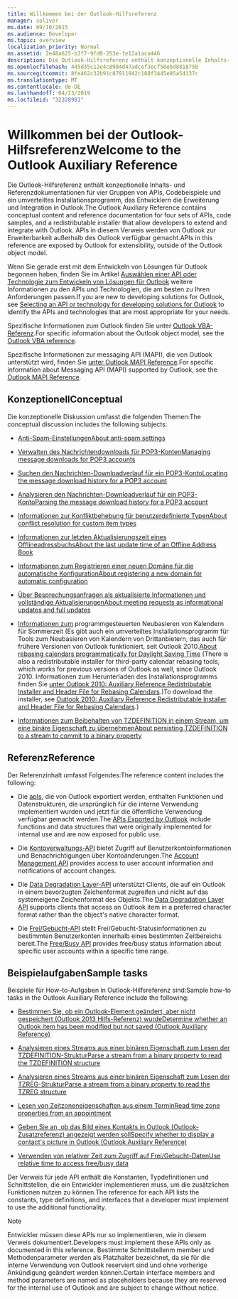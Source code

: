 ```yaml
---
title: Willkommen bei der Outlook-Hilfsreferenz
manager: soliver
ms.date: 09/10/2015
ms.audience: Developer
ms.topic: overview
localization_priority: Normal
ms.assetid: 2e48a625-b3f7-9fd0-253e-fe12a1aca446
description: Die Outlook-Hilfsreferenz enthält konzeptionelle Inhalts- und Referenzdokumentationen für vier Gruppen von APIs, Codebeispiele und ein umverteiltes Installationsprogramm, das Entwicklern die Erweiterung und Integration in Outlook. APIs in diesem Verweis werden von Outlook zur Erweiterbarkeit außerhalb des Outlook verfügbar gemacht.
ms.openlocfilehash: 445d35c12e4c8984d47adcef3ecf50ebd881875b
ms.sourcegitcommit: 8fe462c32b91c87911942c188f3445e85a54137c
ms.translationtype: MT
ms.contentlocale: de-DE
ms.lasthandoff: 04/23/2019
ms.locfileid: "32328981"
---
```

# <a name="welcome-to-the-outlook-auxiliary-reference"></a><span data-ttu-id="aadd4-104">Willkommen bei der Outlook-Hilfsreferenz</span><span class="sxs-lookup"><span data-stu-id="aadd4-104">Welcome to the Outlook Auxiliary Reference</span></span>

<span data-ttu-id="aadd4-105">Die Outlook-Hilfsreferenz enthält konzeptionelle Inhalts- und Referenzdokumentationen für vier Gruppen von APIs, Codebeispiele und ein umverteiltes Installationsprogramm, das Entwicklern die Erweiterung und Integration in Outlook.</span><span class="sxs-lookup"><span data-stu-id="aadd4-105">The Outlook Auxiliary Reference contains conceptual content and reference documentation for four sets of APIs, code samples, and a redistributable installer that allow developers to extend and integrate with Outlook.</span></span> <span data-ttu-id="aadd4-106">APIs in diesem Verweis werden von Outlook zur Erweiterbarkeit außerhalb des Outlook verfügbar gemacht.</span><span class="sxs-lookup"><span data-stu-id="aadd4-106">APIs in this reference are exposed by Outlook for extensibility, outside of the Outlook object model.</span></span> 
  
<span data-ttu-id="aadd4-107">Wenn Sie gerade erst mit dem Entwickeln von Lösungen für Outlook begonnen haben, finden Sie im Artikel [Auswählen einer API oder Technologie zum Entwickeln von Lösungen für Outlook](../selecting-an-api-or-technology-for-developing-solutions-for-outlook.md) weitere Informationen zu den APIs und Technologien, die am besten zu Ihren Anforderungen passen.</span><span class="sxs-lookup"><span data-stu-id="aadd4-107">If you are new to developing solutions for Outlook, see [Selecting an API or technology for developing solutions for Outlook](../selecting-an-api-or-technology-for-developing-solutions-for-outlook.md) to identify the APIs and technologies that are most appropriate for your needs.</span></span> 

<span data-ttu-id="aadd4-108">Spezifische Informationen zum Outlook finden Sie unter [Outlook VBA-Referenz](https://msdn.microsoft.com/library/75e4ad96-62a2-49d2-bc51-48ceab50634c%28Office.15%29.aspx).</span><span class="sxs-lookup"><span data-stu-id="aadd4-108">For specific information about the Outlook object model, see the [Outlook VBA reference](https://msdn.microsoft.com/library/75e4ad96-62a2-49d2-bc51-48ceab50634c%28Office.15%29.aspx).</span></span> 

<span data-ttu-id="aadd4-109">Spezifische Informationen zur messaging API (MAPI), die von Outlook unterstützt wird, finden Sie [unter Outlook MAPI Reference](https://msdn.microsoft.com/library/3d980b86-7001-4869-9780-121c6bfc7275%28Office.15%29.aspx).</span><span class="sxs-lookup"><span data-stu-id="aadd4-109">For specific information about Messaging API (MAPI) supported by Outlook, see the [Outlook MAPI Reference](https://msdn.microsoft.com/library/3d980b86-7001-4869-9780-121c6bfc7275%28Office.15%29.aspx).</span></span>

## <a name="conceptual"></a><span data-ttu-id="aadd4-110">Konzeptionell</span><span class="sxs-lookup"><span data-stu-id="aadd4-110">Conceptual</span></span> 

<span data-ttu-id="aadd4-111">Die konzeptionelle Diskussion umfasst die folgenden Themen:</span><span class="sxs-lookup"><span data-stu-id="aadd4-111">The conceptual discussion includes the following subjects:</span></span>
  
- [<span data-ttu-id="aadd4-112">Anti-Spam-Einstellungen</span><span class="sxs-lookup"><span data-stu-id="aadd4-112">About anti-spam settings</span></span>](about-anti-spam-settings.md)
    
- [<span data-ttu-id="aadd4-113">Verwalten des Nachrichtendownloads für POP3-Konten</span><span class="sxs-lookup"><span data-stu-id="aadd4-113">Managing message downloads for POP3 accounts</span></span>](managing-message-downloads-for-pop3-accounts.md)
    
- [<span data-ttu-id="aadd4-114">Suchen den Nachrichten-Downloadverlauf für ein POP3-Konto</span><span class="sxs-lookup"><span data-stu-id="aadd4-114">Locating the message download history for a POP3 account</span></span>](locating-the-message-download-history-for-a-pop3-account.md)
    
- [<span data-ttu-id="aadd4-115">Analysieren den Nachrichten-Downloadverlauf für ein POP3-Konto</span><span class="sxs-lookup"><span data-stu-id="aadd4-115">Parsing the message download history for a POP3 account</span></span>](parsing-the-message-download-history-for-a-pop3-account.md)
    
- [<span data-ttu-id="aadd4-116">Informationen zur Konfliktbehebung für benutzerdefinierte Typen</span><span class="sxs-lookup"><span data-stu-id="aadd4-116">About conflict resolution for custom item types</span></span>](about-conflict-resolution-for-custom-item-types.md)
    
- [<span data-ttu-id="aadd4-117">Informationen zur letzten Aktualisierungszeit eines Offlineadressbuchs</span><span class="sxs-lookup"><span data-stu-id="aadd4-117">About the last update time of an Offline Address Book</span></span>](about-the-last-update-time-of-an-offline-address-book.md)
    
- [<span data-ttu-id="aadd4-118">Informationen zum Registrieren einer neuen Domäne für die automatische Konfiguration</span><span class="sxs-lookup"><span data-stu-id="aadd4-118">About registering a new domain for automatic configuration</span></span>](about-registering-a-new-domain-for-automatic-configuration.md)
    
- [<span data-ttu-id="aadd4-119">Über Besprechungsanfragen als aktualisierte Informationen und vollständige Aktualisierungen</span><span class="sxs-lookup"><span data-stu-id="aadd4-119">About meeting requests as informational updates and full updates</span></span>](about-meeting-requests-as-informational-updates-and-full-updates.md)
    
- <span data-ttu-id="aadd4-120">[Informationen zum](about-rebasing-calendars-programmatically-for-daylight-saving-time.md) programmgesteuerten Neubasieren von Kalendern für Sommerzeit (Es gibt auch ein umverteiltes Installationsprogramm für Tools zum Neubasieren von Kalendern von Drittanbietern, das auch für frühere Versionen von Outlook funktioniert, seit Outlook 2010.</span><span class="sxs-lookup"><span data-stu-id="aadd4-120">[About rebasing calendars programmatically for Daylight Saving Time](about-rebasing-calendars-programmatically-for-daylight-saving-time.md) (There is also a redistributable installer for third-party calendar rebasing tools, which works for previous versions of Outlook as well, since Outlook 2010.</span></span> <span data-ttu-id="aadd4-121">Informationen zum Herunterladen des Installationsprogramms finden Sie [unter Outlook 2010: Auxiliary Reference Redistributable Installer and Header File for Rebasing Calendars](https://www.microsoft.com/downloads/details.aspx?FamilyID=77748863-4352-4b99-ae57-1d4ae803983b).)</span><span class="sxs-lookup"><span data-stu-id="aadd4-121">To download the installer, see [Outlook 2010: Auxiliary Reference Redistributable Installer and Header File for Rebasing Calendars](https://www.microsoft.com/downloads/details.aspx?FamilyID=77748863-4352-4b99-ae57-1d4ae803983b).)</span></span>
    
- [<span data-ttu-id="aadd4-122">Informationen zum Beibehalten von TZDEFINITION in einem Stream, um eine binäre Eigenschaft zu übernehmen</span><span class="sxs-lookup"><span data-stu-id="aadd4-122">About persisting TZDEFINITION to a stream to commit to a binary property</span></span>](about-persisting-tzdefinition-to-a-stream-to-commit-to-a-binary-property.md)

## <a name="reference"></a><span data-ttu-id="aadd4-123">Referenz</span><span class="sxs-lookup"><span data-stu-id="aadd4-123">Reference</span></span>

<span data-ttu-id="aadd4-124">Der Referenzinhalt umfasst Folgendes:</span><span class="sxs-lookup"><span data-stu-id="aadd4-124">The reference content includes the following:</span></span>
  
- <span data-ttu-id="aadd4-125">Die [apIs,](about-apis-exported-by-outlook.md) die von Outlook exportiert werden, enthalten Funktionen und Datenstrukturen, die ursprünglich für die interne Verwendung implementiert wurden und jetzt für die öffentliche Verwendung verfügbar gemacht werden.</span><span class="sxs-lookup"><span data-stu-id="aadd4-125">The [APIs Exported by Outlook](about-apis-exported-by-outlook.md) include functions and data structures that were originally implemented for internal use and are now exposed for public use.</span></span> 
    
- <span data-ttu-id="aadd4-126">Die [Kontoverwaltungs-API](about-the-account-management-api.md) bietet Zugriff auf Benutzerkontoinformationen und Benachrichtigungen über Kontoänderungen.</span><span class="sxs-lookup"><span data-stu-id="aadd4-126">The [Account Management API](about-the-account-management-api.md) provides access to user account information and notifications of account changes.</span></span> 
    
- <span data-ttu-id="aadd4-127">Die [Data Degradation Layer-API](about-the-data-degradation-layer-api.md) unterstützt Clients, die auf ein Outlook in einem bevorzugten Zeichenformat zugreifen und nicht auf das systemeigene Zeichenformat des Objekts.</span><span class="sxs-lookup"><span data-stu-id="aadd4-127">The [Data Degradation Layer API](about-the-data-degradation-layer-api.md) supports clients that access an Outlook item in a preferred character format rather than the object's native character format.</span></span> 
    
- <span data-ttu-id="aadd4-128">Die [Frei/Gebucht-API](about-the-free-busy-api.md) stellt Frei/Gebucht-Statusinformationen zu bestimmten Benutzerkonten innerhalb eines bestimmten Zeitbereichs bereit.</span><span class="sxs-lookup"><span data-stu-id="aadd4-128">The [Free/Busy API](about-the-free-busy-api.md) provides free/busy status information about specific user accounts within a specific time range.</span></span> 

## <a name="sample-tasks"></a><span data-ttu-id="aadd4-129">Beispielaufgaben</span><span class="sxs-lookup"><span data-stu-id="aadd4-129">Sample tasks</span></span>

<span data-ttu-id="aadd4-130">Beispiele für How-to-Aufgaben in Outlook-Hilfsreferenz sind:</span><span class="sxs-lookup"><span data-stu-id="aadd4-130">Sample how-to tasks in the Outlook Auxiliary Reference include the following:</span></span>
    
- [<span data-ttu-id="aadd4-131">Bestimmen Sie, ob ein Outlook-Element geändert, aber nicht gespeichert (Outlook 2013 Hilfs-Referenz) wurde</span><span class="sxs-lookup"><span data-stu-id="aadd4-131">Determine whether an Outlook item has been modified but not saved (Outlook Auxiliary Reference)</span></span>](how-to-determine-if-outlook-item-has-been-modified-but-not-saved.md)
    
- [<span data-ttu-id="aadd4-132">Analysieren eines Streams aus einer binären Eigenschaft zum Lesen der TZDEFINITION-Struktur</span><span class="sxs-lookup"><span data-stu-id="aadd4-132">Parse a stream from a binary property to read the TZDEFINITION structure</span></span>](how-to-parse-stream-from-binary-property-to-read-tzdefinition-structure.md)
    
- [<span data-ttu-id="aadd4-133">Analysieren eines Streams aus einer binären Eigenschaft zum Lesen der TZREG-Struktur</span><span class="sxs-lookup"><span data-stu-id="aadd4-133">Parse a stream from a binary property to read the TZREG structure</span></span>](how-to-parse-a-stream-from-a-binary-property-to-read-the-tzreg-structure.md)
    
- [<span data-ttu-id="aadd4-134">Lesen von Zeitzoneneigenschaften aus einem Termin</span><span class="sxs-lookup"><span data-stu-id="aadd4-134">Read time zone properties from an appointment</span></span>](how-to-read-time-zone-properties-from-an-appointment.md)
    
- [<span data-ttu-id="aadd4-135">Geben Sie an, ob das Bild eines Kontakts in Outlook (Outlook-Zusatzreferenz) angezeigt werden soll</span><span class="sxs-lookup"><span data-stu-id="aadd4-135">Specify whether to display a contact's picture in Outlook (Outlook Auxiliary Reference)</span></span>](https://msdn.microsoft.com/library/office/gg262879.aspx)
    
- [<span data-ttu-id="aadd4-136">Verwenden von relativer Zeit zum Zugriff auf Frei/Gebucht-Daten</span><span class="sxs-lookup"><span data-stu-id="aadd4-136">Use relative time to access free/busy data</span></span>](how-to-use-relative-time-to-access-free-busy-data.md)
    
<span data-ttu-id="aadd4-137">Der Verweis für jede API enthält die Konstanten, Typdefinitionen und Schnittstellen, die ein Entwickler implementieren muss, um die zusätzlichen Funktionen nutzen zu können.</span><span class="sxs-lookup"><span data-stu-id="aadd4-137">The reference for each API lists the constants, type definitions, and interfaces that a developer must implement to use the additional functionality.</span></span>
  
> [!NOTE]
> <span data-ttu-id="aadd4-138">Entwickler müssen diese APIs nur so implementieren, wie in diesem Verweis dokumentiert.</span><span class="sxs-lookup"><span data-stu-id="aadd4-138">Developers must implement these APIs only as documented in this reference.</span></span> <span data-ttu-id="aadd4-139">Bestimmte Schnittstellenm member und Methodenparameter werden als Platzhalter bezeichnet, da sie für die interne Verwendung von Outlook reserviert sind und ohne vorherige Ankündigung geändert werden können.</span><span class="sxs-lookup"><span data-stu-id="aadd4-139">Certain interface members and method parameters are named as placeholders because they are reserved for the internal use of Outlook and are subject to change without notice.</span></span> 
  

